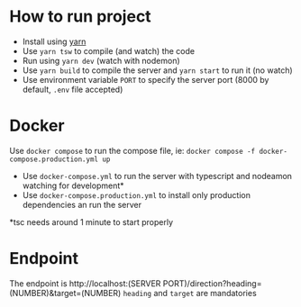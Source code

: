 # How to run project

- Install using [yarn](https://classic.yarnpkg.com/en/docs/install)
- Use `yarn tsw` to compile (and watch) the code
- Run using `yarn dev` (watch with nodemon)
- Use `yarn build` to compile the server and `yarn start` to run it (no watch)
- Use environment variable `PORT` to specify the server port (8000 by default, `.env` file accepted)

# Docker
Use `docker compose` to run the compose file, ie: `docker compose -f docker-compose.production.yml up`
- Use `docker-compose.yml` to run the server with typescript and nodeamon watching for development*
- Use `docker-compose.production.yml` to install only production dependencies an run the server

*tsc needs around 1 minute to start properly

# Endpoint
The endpoint is http://localhost:(SERVER PORT)/direction?heading=(NUMBER)&target=(NUMBER)
`heading` and `target` are mandatories
